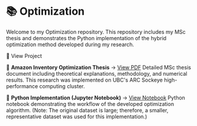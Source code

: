 # 📚 Optimization
Welcome to my Optimization repository. This repository includes my MSc thesis and demonstrates the Python implementation of the hybrid optimization method developed during my research.


🔗 View Project

📄 **Amazon Inventory Optimization Thesis** → [View PDF](https://bahar2023.github.io/Optimization/Amazon_Inventory_management_optimization.pdf)
Detailed MSc thesis document including theoretical explanations, methodology, and numerical results. This research was implemented on UBC's ARC Sockeye high-performance computing cluster.

🐍 **Python Implementation (Jupyter Notebook)** → [View Notebook]()
Python notebook demonstrating the workflow of the developed optimization algorithm. (Note: The original dataset is large; therefore, a smaller, representative dataset was used for this implementation.)
